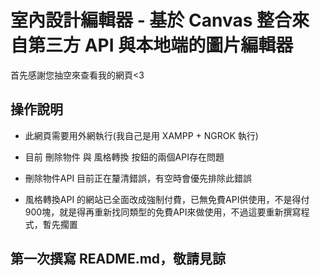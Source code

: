 # 室內設計編輯器 - 基於 Canvas 整合來自第三方 API 與本地端的圖片編輯器
首先感謝您抽空來查看我的網頁<3
## 操作說明
- 此網頁需要用外網執行(我自己是用 XAMPP + NGROK 執行)

- 目前 刪除物件 與 風格轉換 按鈕的兩個API存在問題
- 刪除物件API 目前正在釐清錯誤，有空時會優先排除此錯誤
- 風格轉換API 的網站已全面改成強制付費，已無免費API供使用，不是得付900塊，就是得再重新找同類型的免費API來做使用，不過這要重新撰寫程式，暫先擱置

## 第一次撰寫 README.md，敬請見諒
